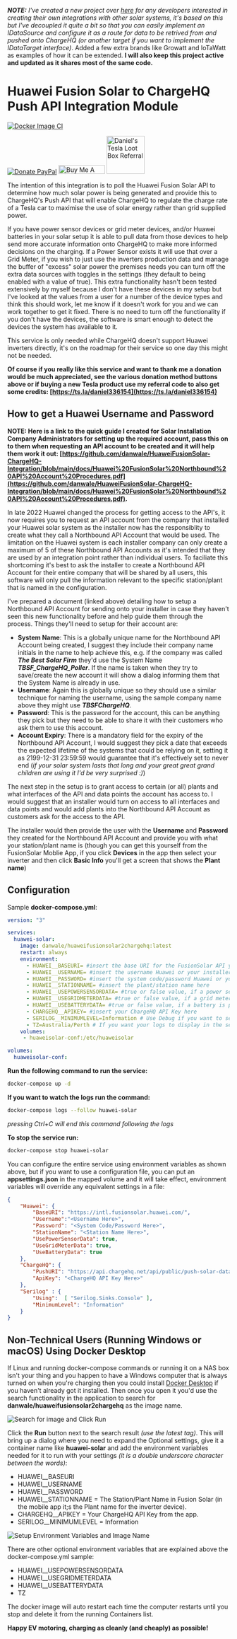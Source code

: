 _**NOTE:** I've created a new project over [here](https://github.com/danwale/SolarUseOptimiser) for any developers interested in creating their own integrations with other solar systems, it's based on this but I've decoupled it quite a bit so that you can easily implement an IDataSource and configure it as a route for data to be retrived from and pushed onto ChargeHQ (or another target if you want to implement the IDataTarget interface)_. Added a few extra brands like Growatt and IoTaWatt as examples of how it can be extended. **I will also keep this project active and updated as it shares most of the same code.**

# Huawei Fusion Solar to ChargeHQ Push API Integration Module

[![Docker Image CI](https://github.com/danwale/HuaweiFusionSolar-ChargeHQ-Integration/actions/workflows/docker-image.yml/badge.svg?branch=main)](https://github.com/danwale/HuaweiFusionSolar-ChargeHQ-Integration/actions/workflows/docker-image.yml)

[![Donate PayPal](https://img.shields.io/badge/Donate-PayPal-green.svg)](https://paypal.me/danwale?country.x=AU&locale.x=en_AU) <a href="https://www.buymeacoffee.com/danwale" target="_blank"><img src="https://cdn.buymeacoffee.com/buttons/v2/default-blue.png" alt="Buy Me A Coffee" style="height: 20px !important;width: 105px !important;" ></a>
<a href="https://ts.la/daniel336154" target="_blank"><img src="https://github.com/danwale/HuaweiFusionSolar-ChargeHQ-Integration/raw/main/loot_box.png" alt="Daniel's Tesla Loot Box Referral" style="height:86px !important;width=98px !important;"></a>

The intention of this integration is to poll the Huawei Fusion Solar API to determine how much solar power is being generated and provide this to ChargeHQ's Push API that will enable ChargeHQ to regulate the charge rate of a Tesla car to maximise the use of solar energy rather than grid supplied power.

If you have power sensor devices or grid meter devices, and/or Huawei batteries in your solar setup it is able to pull data from those devices to help send more accurate information onto ChargeHQ to make more informed decisions on the charging. If a Power Sensor exists it will use that over a Grid Meter, if you wish to just use the inverters production data and manage the buffer of "excess" solar power the premises needs you can turn off the extra data sources with toggles in the settings (they default to being enabled with a value of true). This extra functionality hasn't been tested extensively by myself because I don't have these devices in my setup but I've looked at the values from a user for a number of the device types and think this should work, let me know if it doesn't work for you and we can work together to get it fixed. There is no need to turn off the functionality if you don't have the devices, the software is smart enough to detect the devices the system has available to it.

This service is only needed while ChargeHQ doesn't support Huawei inverters directly, it's on the roadmap for their service so one day this might not be needed.

**Of course if you really like this service and want to thank me a donation would be much appreciated, see the various donation method buttons above or if buying a new Tesla product use my referral code to also get some credits: [https://ts.la/daniel336154](https://ts.la/daniel336154)**

## How to get a Huawei Username and Password

**NOTE: Here is a link to the quick guide I created for Solar Installation Company Administrators for setting up the required account, pass this on to them when requesting an API account to be created and it will help them work it out: [https://github.com/danwale/HuaweiFusionSolar-ChargeHQ-Integration/blob/main/docs/Huawei%20FusionSolar%20Northbound%20API%20Account%20Procedures.pdf](https://github.com/danwale/HuaweiFusionSolar-ChargeHQ-Integration/blob/main/docs/Huawei%20FusionSolar%20Northbound%20API%20Account%20Procedures.pdf).**

In late 2022 Huawei changed the process for getting access to the API's, it now requires you to request an API account from the company that installed your Huawei solar system as the installer now has the responsiblity to create what they call a Northbound API Account that would be used. The limitation on the Huawei system is each installer company can only create a maximum of 5 of these Northbound API Accounts as it's intended that they are used by an integration point rather than individual users. To faciliate this shortcoming it's best to ask the installer to create a Northbound API Account for their entire company that will be shared by all users, this software will only pull the information relevant to the specific station/plant that is named in the configuration.

I've prepared a document (linked above) detailing how to setup a Northbound API Account for sending onto your installer in case they haven't seen this new functionality before and help guide them through the process. Things they'll need to setup for their account are:

- **System Name**: This is a globally unique name for the Northbound API Account being created, I suggest they include their company name initials in the name to help achieve this, e.g. if the company was called _**The Best Solar Firm**_ they'd use the System Name _**TBSF_ChargeHQ_Poller**_. If the name is taken when they try to save/create the new account it will show a dialog informing them that the System Name is already in use.
- **Username**: Again this is globally unique so they should use a similar technique for naming the username, using the sample company name above they might use _**TBSFChargeHQ**_.
- **Password**: This is the password for the account, this can be anything they pick but they need to be able to share it with their customers who ask them to use this account.
- **Account Expiry**: There is a mandatory field for the expiry of the Northbound API Account, I would suggest they pick a date that exceeds the expected lifetime of the systems that could be relying on it, setting it as 2199-12-31 23:59:59 would guarantee that it's effectively set to never end (_if your solar system lasts that long and your great great grand children are using it I'd be very surprised :)_)

The next step in the setup is to grant access to certain (or all) plants and what interfaces of the API and data points the account has access to. I would suggest that an installer would turn on access to all interfaces and data points and would add plants into the Northbound API Account as customers ask for the access to the API.

The installer would then provide the user with the **Username** and **Password** they created for the Northbound API Account and provide you with what your station/plant name is (though you can get this yourself from the FusionSolar Moblie App, if you click **Devices** in the app then select your inverter and then click **Basic Info** you'll get a screen that shows the **Plant name**)

## Configuration

Sample **docker-compose.yml**:

```yaml
version: "3"

services:
  huawei-solar:
    image: danwale/huaweifusionsolar2chargehq:latest
    restart: always
    environment:
      - HUAWEI__BASEURI= #insert the base URI for the FusionSolar API you're setup on e.g.: https://intl.fusionsolar.huawei.com/
      - HUAWEI__USERNAME= #insert the username Huawei or your installer have provided
      - HUAWEI__PASSWORD= #insert the system code/password Huawei or your installer have issued
      - HUAWEI__STATIONNAME= #insert the plant/station name here
      - HUAWEI__USEPOWERSENSORDATA= #true or false value, if a power sensor is present should its data be collected and passed on
      - HUAWEI__USEGRIDMETERDATA= #true or false value, if a grid meter is present should its data be collected and passed on
      - HUAWEI__USEBATTERYDATA= #true or false value, if a battery is present should its data be collected and passed on
      - CHARGEHQ__APIKEY= #insert your ChargeHQ API Key here
      - SERILOG__MINIMUMLEVEL=Information # Use Debug if you want to see information on message payloads
      - TZ=Australia/Perth # If you want your logs to display in the servers local timezone rather than UTC set the TZ environment variable to suit
    volumes:
     - huaweisolar-conf:/etc/huaweisolar

volumes:
  huaweisolar-conf:

```

**Run the following command to run the service:**

```bash
docker-compose up -d
```

**If you want to watch the logs run the command:**

```bash
docker-compose logs --follow huawei-solar
```

_pressing Ctrl+C will end this command following the logs_
  
**To stop the service run:**

```bash
docker-compose stop huawei-solar
```

You can configure the entire service using environment variables as shown above, but if you want to use a configuration file, you can put an **appsettings.json** in the mapped volume and it will take effect, environment variables will override any equivalent settings in a file:

```json
{
    "Huawei": {
        "BaseURI": "https://intl.fusionsolar.huawei.com/",
        "Username":"<Username Here>",
        "Password": "<System Code/Password Here>",
        "StationName": "<Station Name Here>",
        "UsePowerSensorData": true,
        "UseGridMeterData": true,
        "UseBatteryData": true
    },
    "ChargeHQ": {
        "PushURI": "https://api.chargehq.net/api/public/push-solar-data",
        "ApiKey": "<ChargeHQ API Key Here>"
    },
    "Serilog" : {
        "Using":  [ "Serilog.Sinks.Console" ],
        "MinimumLevel": "Information"
    }
}
```

## Non-Technical Users (Running Windows or macOS) Using Docker Desktop
If Linux and running docker-compose commands or running it on a NAS box isn't your thing and you happen to have a Windows computer that is always turned on when you're charging then you could install [Docker Desktop](https://www.docker.com/products/docker-desktop/) if you haven't already got it installed. Then once you open it you'd use the search functionality in the application to search for **danwale/huaweifusionsolar2chargehq** as the image name.

![Search for image and Click Run](/docs/images/Docker-Desktop-Run-Image.png)

Click the **Run** button next to the search result _(use the latest tag)_.  This will bring up a dialog where you need to expand the Optional settings, give it a container name like **huawei-solar** and add the environment variables needed for it to run with your settings _(it is a double underscore character between the words)_:

- HUAWEI__BASEURI
- HUAWEI__USERNAME
- HUAWEI__PASSWORD
- HUAWEI__STATIONNAME = The Station/Plant Name in Fusion Solar (in the mobile app it;s the Plant name for the inverter device).
- CHARGEHQ__APIKEY = Your ChargeHQ API Key from the app.
- SERILOG__MINIMUMLEVEL = Information

 ![Setup Environment Variables and Image Name](/docs/images/Docker-Desktop-Set-Environment-Varialbes.png)

There are other optional environment variables that are explained above the docker-compose.yml sample:

- HUAWEI__USEPOWERSENSORDATA
- HUAWEI__USEGRIDMETERDATA
- HUAWEI__USEBATTERYDATA
- TZ

The docker image will auto restart each time the computer restarts until you stop and delete it from the running Containers list.

**Happy EV motoring, charging as cleanly (and cheaply) as possible!**
